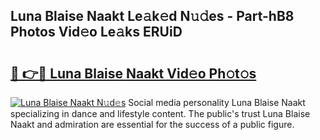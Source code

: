 ## Luna Blaise Naakt Le𝚊k𝚎d N𝚞𝚍es - Part-hB8 Photos Vid𝚎o Le𝚊ks ERUiD

# <h2><a href="http://fb0avf1.evod.top/?m=Luna+Blaise+Naakt">🔗 👉🔴 Luna Blaise Naakt Vid𝚎o Ph𝚘t𝚘s</a></h2>

[![Luna Blaise Naakt N𝚞d𝚎s](https://i.imgur.com/8V9OHl7.gif)](http://fb0avf1.evod.top/?m=Luna+Blaise+Naakt)
Social media personality Luna Blaise Naakt specializing in dance and lifestyle content. The public's trust Luna Blaise Naakt and admiration are essential for the success of a public figure. 
